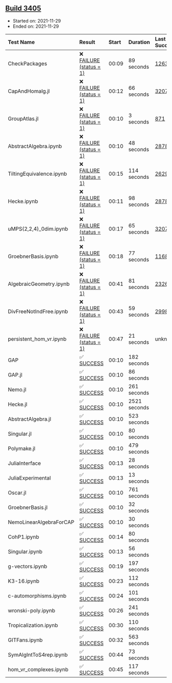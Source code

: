 ## [Build 3405](https://oscarci.mathematik.uni-kl.de/job/oscar-stable/3405/)

* Started on: 2021-11-29
* Ended on: 2021-11-29

| Test Name    | Result | Start | Duration | Last Success | First Failure |
|:-------------|:-------|:------|:---------|:-------------|:--------------|
| CheckPackages | ❌ [FAILURE (status = 1)](https://oscarci.mathematik.uni-kl.de/job/oscar-stable/3405/artifact/logs/build-3405/CheckPackages.log) | 00:09 | 89 seconds | [1263](https://oscarci.mathematik.uni-kl.de/job/oscar-stable/1263/) | [1264](https://oscarci.mathematik.uni-kl.de/job/oscar-stable/1264/) |
| CapAndHomalg.jl | ❌ [FAILURE (status = 1)](https://oscarci.mathematik.uni-kl.de/job/oscar-stable/3405/artifact/logs/build-3405/CapAndHomalg.jl.log) | 00:12 | 66 seconds | [3207](https://oscarci.mathematik.uni-kl.de/job/oscar-stable/3207/) | [3208](https://oscarci.mathematik.uni-kl.de/job/oscar-stable/3208/) |
| GroupAtlas.jl | ❌ [FAILURE (status = 1)](https://oscarci.mathematik.uni-kl.de/job/oscar-stable/3405/artifact/logs/build-3405/GroupAtlas.jl.log) | 00:10 | 3 seconds | [871](https://oscarci.mathematik.uni-kl.de/job/oscar-stable/871/) | [872](https://oscarci.mathematik.uni-kl.de/job/oscar-stable/872/) |
| AbstractAlgebra.ipynb | ❌ [FAILURE (status = 1)](https://oscarci.mathematik.uni-kl.de/job/oscar-stable/3405/artifact/logs/build-3405/AbstractAlgebra.ipynb.log) | 00:10 | 48 seconds | [2878](https://oscarci.mathematik.uni-kl.de/job/oscar-stable/2878/) | [2879](https://oscarci.mathematik.uni-kl.de/job/oscar-stable/2879/) |
| TiltingEquivalence.ipynb | ❌ [FAILURE (status = 1)](https://oscarci.mathematik.uni-kl.de/job/oscar-stable/3405/artifact/logs/build-3405/TiltingEquivalence.ipynb.log) | 00:15 | 114 seconds | [2629](https://oscarci.mathematik.uni-kl.de/job/oscar-stable/2629/) | [2630](https://oscarci.mathematik.uni-kl.de/job/oscar-stable/2630/) |
| Hecke.ipynb | ❌ [FAILURE (status = 1)](https://oscarci.mathematik.uni-kl.de/job/oscar-stable/3405/artifact/logs/build-3405/Hecke.ipynb.log) | 00:11 | 98 seconds | [2878](https://oscarci.mathematik.uni-kl.de/job/oscar-stable/2878/) | [2879](https://oscarci.mathematik.uni-kl.de/job/oscar-stable/2879/) |
| uMPS(2,2,4)_0dim.ipynb | ❌ [FAILURE (status = 1)](https://oscarci.mathematik.uni-kl.de/job/oscar-stable/3405/artifact/logs/build-3405/uMPS-2-2-4-_0dim.ipynb.log) | 00:17 | 65 seconds | [3207](https://oscarci.mathematik.uni-kl.de/job/oscar-stable/3207/) | [3208](https://oscarci.mathematik.uni-kl.de/job/oscar-stable/3208/) |
| GroebnerBasis.ipynb | ❌ [FAILURE (status = 1)](https://oscarci.mathematik.uni-kl.de/job/oscar-stable/3405/artifact/logs/build-3405/GroebnerBasis.ipynb.log) | 00:18 | 77 seconds | [1168](https://oscarci.mathematik.uni-kl.de/job/oscar-stable/1168/) | [1169](https://oscarci.mathematik.uni-kl.de/job/oscar-stable/1169/) |
| AlgebraicGeometry.ipynb | ❌ [FAILURE (status = 1)](https://oscarci.mathematik.uni-kl.de/job/oscar-stable/3405/artifact/logs/build-3405/AlgebraicGeometry.ipynb.log) | 00:41 | 81 seconds | [2326](https://oscarci.mathematik.uni-kl.de/job/oscar-stable/2326/) | [2327](https://oscarci.mathematik.uni-kl.de/job/oscar-stable/2327/) |
| DivFreeNotIndFree.ipynb | ❌ [FAILURE (status = 1)](https://oscarci.mathematik.uni-kl.de/job/oscar-stable/3405/artifact/logs/build-3405/DivFreeNotIndFree.ipynb.log) | 00:43 | 59 seconds | [2998](https://oscarci.mathematik.uni-kl.de/job/oscar-stable/2998/) | [2999](https://oscarci.mathematik.uni-kl.de/job/oscar-stable/2999/) |
| persistent_hom_vr.ipynb | ❌ [FAILURE (status = 1)](https://oscarci.mathematik.uni-kl.de/job/oscar-stable/3405/artifact/logs/build-3405/persistent_hom_vr.ipynb.log) | 00:47 | 21 seconds | unknown | unknown |
| GAP | ✅ [SUCCESS](https://oscarci.mathematik.uni-kl.de/job/oscar-stable/3405/artifact/logs/build-3405/GAP.log) | 00:10 | 182 seconds |  |  |
| GAP.jl | ✅ [SUCCESS](https://oscarci.mathematik.uni-kl.de/job/oscar-stable/3405/artifact/logs/build-3405/GAP.jl.log) | 00:10 | 86 seconds |  |  |
| Nemo.jl | ✅ [SUCCESS](https://oscarci.mathematik.uni-kl.de/job/oscar-stable/3405/artifact/logs/build-3405/Nemo.jl.log) | 00:10 | 261 seconds |  |  |
| Hecke.jl | ✅ [SUCCESS](https://oscarci.mathematik.uni-kl.de/job/oscar-stable/3405/artifact/logs/build-3405/Hecke.jl.log) | 00:10 | 2521 seconds |  |  |
| AbstractAlgebra.jl | ✅ [SUCCESS](https://oscarci.mathematik.uni-kl.de/job/oscar-stable/3405/artifact/logs/build-3405/AbstractAlgebra.jl.log) | 00:10 | 523 seconds |  |  |
| Singular.jl | ✅ [SUCCESS](https://oscarci.mathematik.uni-kl.de/job/oscar-stable/3405/artifact/logs/build-3405/Singular.jl.log) | 00:10 | 80 seconds |  |  |
| Polymake.jl | ✅ [SUCCESS](https://oscarci.mathematik.uni-kl.de/job/oscar-stable/3405/artifact/logs/build-3405/Polymake.jl.log) | 00:10 | 479 seconds |  |  |
| JuliaInterface | ✅ [SUCCESS](https://oscarci.mathematik.uni-kl.de/job/oscar-stable/3405/artifact/logs/build-3405/JuliaInterface.log) | 00:13 | 28 seconds |  |  |
| JuliaExperimental | ✅ [SUCCESS](https://oscarci.mathematik.uni-kl.de/job/oscar-stable/3405/artifact/logs/build-3405/JuliaExperimental.log) | 00:13 | 13 seconds |  |  |
| Oscar.jl | ✅ [SUCCESS](https://oscarci.mathematik.uni-kl.de/job/oscar-stable/3405/artifact/logs/build-3405/Oscar.jl.log) | 00:10 | 761 seconds |  |  |
| GroebnerBasis.jl | ✅ [SUCCESS](https://oscarci.mathematik.uni-kl.de/job/oscar-stable/3405/artifact/logs/build-3405/GroebnerBasis.jl.log) | 00:10 | 32 seconds |  |  |
| NemoLinearAlgebraForCAP | ✅ [SUCCESS](https://oscarci.mathematik.uni-kl.de/job/oscar-stable/3405/artifact/logs/build-3405/NemoLinearAlgebraForCAP.log) | 00:10 | 30 seconds |  |  |
| CohP1.ipynb | ✅ [SUCCESS](https://oscarci.mathematik.uni-kl.de/job/oscar-stable/3405/artifact/logs/build-3405/CohP1.ipynb.log) | 00:14 | 80 seconds |  |  |
| Singular.ipynb | ✅ [SUCCESS](https://oscarci.mathematik.uni-kl.de/job/oscar-stable/3405/artifact/logs/build-3405/Singular.ipynb.log) | 00:13 | 56 seconds |  |  |
| g-vectors.ipynb | ✅ [SUCCESS](https://oscarci.mathematik.uni-kl.de/job/oscar-stable/3405/artifact/logs/build-3405/g-vectors.ipynb.log) | 00:19 | 197 seconds |  |  |
| K3-16.ipynb | ✅ [SUCCESS](https://oscarci.mathematik.uni-kl.de/job/oscar-stable/3405/artifact/logs/build-3405/K3-16.ipynb.log) | 00:23 | 112 seconds |  |  |
| c-automorphisms.ipynb | ✅ [SUCCESS](https://oscarci.mathematik.uni-kl.de/job/oscar-stable/3405/artifact/logs/build-3405/c-automorphisms.ipynb.log) | 00:24 | 101 seconds |  |  |
| wronski-poly.ipynb | ✅ [SUCCESS](https://oscarci.mathematik.uni-kl.de/job/oscar-stable/3405/artifact/logs/build-3405/wronski-poly.ipynb.log) | 00:26 | 241 seconds |  |  |
| Tropicalization.ipynb | ✅ [SUCCESS](https://oscarci.mathematik.uni-kl.de/job/oscar-stable/3405/artifact/logs/build-3405/Tropicalization.ipynb.log) | 00:30 | 110 seconds |  |  |
| GITFans.ipynb | ✅ [SUCCESS](https://oscarci.mathematik.uni-kl.de/job/oscar-stable/3405/artifact/logs/build-3405/GITFans.ipynb.log) | 00:32 | 563 seconds |  |  |
| SymAlgIntToS4rep.ipynb | ✅ [SUCCESS](https://oscarci.mathematik.uni-kl.de/job/oscar-stable/3405/artifact/logs/build-3405/SymAlgIntToS4rep.ipynb.log) | 00:44 | 73 seconds |  |  |
| hom_vr_complexes.ipynb | ✅ [SUCCESS](https://oscarci.mathematik.uni-kl.de/job/oscar-stable/3405/artifact/logs/build-3405/hom_vr_complexes.ipynb.log) | 00:45 | 117 seconds |  |  |
